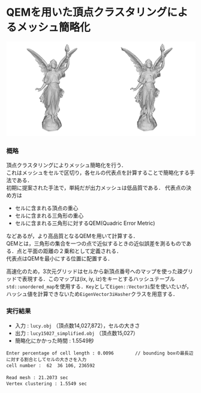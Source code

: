 # QEMを用いた頂点クラスタリングによるメッシュ簡略化

<img src = "snapshot00.png" width = 50%><img src = "snapshot01.png" width = 50%>


### 概略

頂点クラスタリングによりメッシュ簡略化を行う．  
これはメッシュをセルで区切り，各セルの代表点を計算することで簡略化する手法である．  
初期に提案された手法で，単純だが出力メッシュは低品質である．
代表点の決め方は
* セルに含まれる頂点の重心
* セルに含まれる三角形の重心
* セルに含まれる三角形に対するQEM(Quadric Error Metric)

などあるが，より高品質となるQEMを用いて計算する．  
QEMとは，三角形の集合を一つの点で近似するときの近似誤差を測るものである．点と平面の距離の２乗和として定義される．  
代表点はQEMを最小にする位置に配置する．  

高速化のため，3次元グリッドはセルから新頂点番号へのマップを使った疎グリッドで表現する．このマップは(ix, iy, iz)をキーとするハッシュテーブル`std::unordered_map`を使用する．`Key`として`Eigen::Vector3i`型を使いたいが，ハッシュ値を計算できないため`EigenVector3iHasher`クラスを用意する．

### 実行結果

- 入力 : `lucy.obj`  （頂点数14,027,872），セルの大きさ
- 出力 : `lucy15027_simplified.obj` （頂点数15,027）
- 簡略化にかかった時間 : 1.5549秒
 ```
Enter percentage of cell length : 0.0096        // bounding boxの最長辺に対する割合としてセルの大きさを入力
cell number :  62  36 106, 236592

Read mesh : 21.2073 sec
Vertex clustering : 1.5549 sec
```
